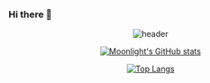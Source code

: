 ### Hi there 👋
<div align=center>
  
![header](https://capsule-render.vercel.app/api?type=rect&color=auto&height=300&section=header&text=Moonlight%20Github&fontSize=90&animation=fadeIn)
</br>


[![Moonlight's GitHub stats](https://github-readme-stats.vercel.app/api?username=artist-moonlight)](https://github.com/anuraghazra/github-readme-stats)


[![Top Langs](https://github-readme-stats.vercel.app/api/top-langs/?username=artist-moonlight)](https://github.com/anuraghazra/github-readme-stats)

</div>
<!--
**artist-moonlight/artist-moonlight** is a ✨ _special_ ✨ repository because its `README.md` (this file) appears on your GitHub profile.

Here are some ideas to get you started:

- 🔭 I’m currently working on ...
- 🌱 I’m currently learning ...
- 👯 I’m looking to collaborate on ...
- 🤔 I’m looking for help with ...
- 💬 Ask me about ...
- 📫 How to reach me: ...
- 😄 Pronouns: ...
- ⚡ Fun fact: ...
-->

